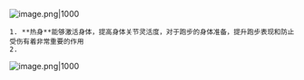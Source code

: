 ![image.png|1000](https://fig-1321973591.cos.ap-nanjing.myqcloud.com/20250506213041.png)

```ad-note
1. **热身**能够激活身体，提高身体关节灵活度，对于跑步的身体准备，提升跑步表现和防止受伤有着非常重要的作用
2. 
```

![image.png|1000](https://fig-1321973591.cos.ap-nanjing.myqcloud.com/20250506213211.png)
